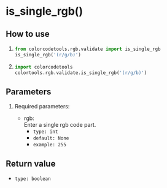# is_single_rgb()

## How to use

1. ```python
   from colorcodetools.rgb.validate import is_single_rgb
   is_single_rgb('(r/g/b)')
   ```
2. ```python
   import colorcodetools
   colortools.rgb.validate.is_single_rgb('(r/g/b)')
   ```

## Parameters

1. Required parameters:

   - rgb:  
      Enter a single rgb code part.
     - `type: int`
     - `default: None`
     - `example: 255`

## Return value

- `type: boolean`
